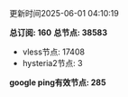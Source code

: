 更新时间2025-06-01 04:10:19

**总订阅: 160**
**总节点: 38583**
- vless节点: 17408
- hysteria2节点: 3

**google ping有效节点: 285**
